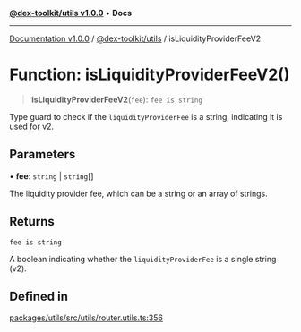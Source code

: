 [**@dex-toolkit/utils v1.0.0**](../README.md) • **Docs**

***

[Documentation v1.0.0](../../../packages.md) / [@dex-toolkit/utils](../README.md) / isLiquidityProviderFeeV2

# Function: isLiquidityProviderFeeV2()

> **isLiquidityProviderFeeV2**(`fee`): `fee is string`

Type guard to check if the `liquidityProviderFee` is a string, indicating it is used for v2.

## Parameters

• **fee**: `string` \| `string`[]

The liquidity provider fee, which can be a string or an array of strings.

## Returns

`fee is string`

A boolean indicating whether the `liquidityProviderFee` is a single string (v2).

## Defined in

[packages/utils/src/utils/router.utils.ts:356](https://github.com/niZmosis/dex-toolkit/blob/3d8b41b44787b30fbea5de3ab4737662ffb61bc8/packages/utils/src/utils/router.utils.ts#L356)
